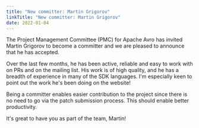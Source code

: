 ```yaml
---
title: "New committer: Martin Grigorov"
linkTitle: "New committer: Martin Grigorov"
date: 2022-01-04
---
```


<!--

 Licensed to the Apache Software Foundation (ASF) under one
 or more contributor license agreements.  See the NOTICE file
 distributed with this work for additional information
 regarding copyright ownership.  The ASF licenses this file
 to you under the Apache License, Version 2.0 (the
 "License"); you may not use this file except in compliance
 with the License.  You may obtain a copy of the License at

   https://www.apache.org/licenses/LICENSE-2.0

 Unless required by applicable law or agreed to in writing,
 software distributed under the License is distributed on an
 "AS IS" BASIS, WITHOUT WARRANTIES OR CONDITIONS OF ANY
 KIND, either express or implied.  See the License for the
 specific language governing permissions and limitations
 under the License.

-->

The Project Management Committee (PMC) for Apache Avro
has invited Martin Grigorov to become a committer and we are pleased
to announce that he has accepted.

Over the last few months, he has been active, reliable and easy to
work with on PRs and on the mailing list.  His work is of high
quality, and he has a breadth of experience in many of the SDK languages.
I'm especially keen to point out the work he's been doing on the website!

Being a committer enables easier contribution to the
project since there is no need to go via the patch
submission process. This should enable better productivity.

It's great to have you as part of the team, Martin!
